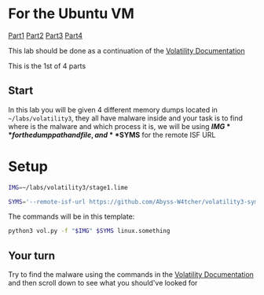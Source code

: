 # For the Ubuntu VM

[Part1](/courseFiles/Section_09-forensicsFundamentals/volatilityLab1.md)   [Part2](/courseFiles/Section_09-forensicsFundamentals/volatilityLab2.md)   [Part3](/courseFiles/Section_09-forensicsFundamentals/volatilityLab3.md)   [Part4](/courseFiles/Section_09-forensicsFundamentals/volatilityLab4.md)

This lab should be done as a continuation of the [Volatility Documentation](/courseFiles/tools/Volatility.md)

This is the 1st of 4 parts

## Start

In this lab you will be given 4 different memory dumps located in ``~/labs/volatility3``, they all have malware inside and your task is to find where is the malware and which process it is, we will be using **$IMG** for the dump path and file, and **$SYMS** for the remote ISF URL

# Setup

```bash
IMG=~/labs/volatility3/stage1.lime
```
```bash
SYMS='--remote-isf-url https://github.com/Abyss-W4tcher/volatility3-symbols/raw/master/banners/banners.json'
```

The commands will be in this template:
```bash
python3 vol.py -f "$IMG" $SYMS linux.something
```

## Your turn
Try to find the malware using the commands in the [Volatility Documentation](/courseFiles/tools/Volatility.md) and then scroll down to see what you should've looked for

<br><br><br><br><br><br><br><br><br><br><br><br><br><br><br><br><br><br><br><br><br><br><br><br><br><br><br><br><br><br><br><br><br><br><br><br><br><br><br><br><br><br><br><br><br><br><br><br><br><br><br><br><br><br><br><br><br><br><br><br><br><br><br><br><br>
